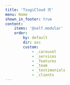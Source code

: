```yaml
---
title: 'TsugiCloud 次'
menu: Home
shown_in_footer: true
content:
    items: '@self.modular'
    order:
        by: default
        dir: asc
        custom:
            - _carousel
            - _services
            - _features
            - _team
            - _testimonials
            - _clients
---
```


